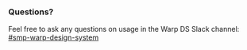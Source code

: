 ### Questions?
Feel free to ask any questions on usage in the Warp DS Slack channel: [#smp-warp-design-system](https://sch-chat.slack.com/archives/C04P0GYTHPV)
